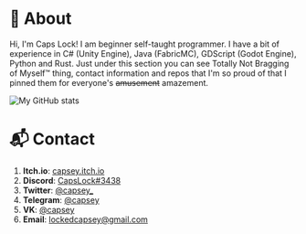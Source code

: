 # 🎯 About
Hi, I'm Caps Lock! I am beginner self-taught programmer. I have a bit of experience in C# (Unity Engine), Java (FabricMC), GDScript (Godot Engine), Python and Rust. Just under this section you can see Totally Not Bragging of Myself™ thing, contact information and repos that I'm so proud of that I pinned them for everyone's ~~amusement~~ amazement.

![My GitHub stats](https://github-readme-stats.vercel.app/api?username=capsey&show_icons=true&theme=github_dark&hide_border=true&hide_title=true)

# 📬 Contact
1. **Itch.io**: [capsey.itch.io](https://capsey.itch.io/)
2. **Discord**: [CapsLock#3438](https://support.discord.com/hc/en-us/articles/218344397-How-do-I-add-my-friend-to-my-friends-list-)
3. **Twitter**: [@capsey_](https://twitter.com/capsey_)
4. **Telegram**: [@capsey](https://t.me/capsey)
5. **VK**: [@capsey](https://vk.com/capsey)
6. **Email**: lockedcapsey@gmail.com

<!---
capsey/capsey is a ✨ special ✨ repository because its `README.md` (this file) appears on your GitHub profile.
You can click the Preview link to take a look at your changes.
--->

